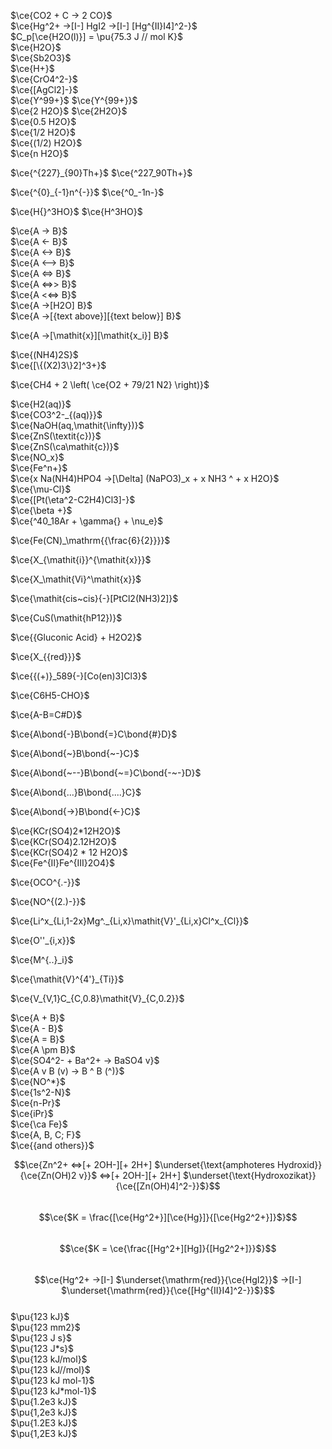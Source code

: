 $\ce{CO2 + C -> 2 CO}$  
$\ce{Hg^2+ ->[I-] HgI2 ->[I-] [Hg^{II}I4]^2-}$  
$C_p[\ce{H2O(l)}] = \pu{75.3 J // mol K}$  
$\ce{H2O}$  
$\ce{Sb2O3}$  
$\ce{H+}$  
$\ce{CrO4^2-}$  
$\ce{[AgCl2]-}$  
$\ce{Y^99+}$ $\ce{Y^{99+}}$  
$\ce{2 H2O}$ $\ce{2H2O}$  
$\ce{0.5 H2O}$  
$\ce{1/2 H2O}$  
$\ce{(1/2) H2O}$  
$\ce{n H2O}$  

$\ce{^{227}_{90}Th+}$ $\ce{^227_90Th+}$  

$\ce{^{0}_{-1}n^{-}}$ $\ce{^0_-1n-}$  

$\ce{H{}^3HO}$ $\ce{H^3HO}$  

$\ce{A -> B}$  
$\ce{A <- B}$  
$\ce{A <-> B}$  
$\ce{A <--> B}$  
$\ce{A <=> B}$  
$\ce{A <=>> B}$  
$\ce{A <<=> B}$  
$\ce{A ->[H2O] B}$  
$\ce{A ->[{text above}][{text below}] B}$  

$\ce{A ->[\mathit{x}][\mathit{x_i}] B}$  

$\ce{(NH4)2S}$  
$\ce{[\{(X2)3\}2]^3+}$  

$\ce{CH4 + 2 \left( \ce{O2 + 79/21 N2} \right)}$  

$\ce{H2(aq)}$  
$\ce{CO3^2-_{(aq)}}$  
$\ce{NaOH(aq,\mathit{\infty})}$  
$\ce{ZnS(\textit{c})}$  
$\ce{ZnS(\ca\mathit{c})}$  
$\ce{NO_x}$  
$\ce{Fe^n+}$  
$\ce{x Na(NH4)HPO4 ->[\Delta] (NaPO3)_x + x NH3 ^ + x H2O}$  
$\ce{\mu-Cl}$  
$\ce{[Pt(\eta^2-C2H4)Cl3]-}$  
$\ce{\beta +}$  
$\ce{^40_18Ar + \gamma{} + \nu_e}$  

$\ce{Fe(CN)_\mathrm{{\frac{6}{2}}}}$  

$\ce{X_{\mathit{i}}^{\mathit{x}}}$  

$\ce{X_\mathit{Vi}^\mathit{x}}$  

$\ce{\mathit{cis~cis}{-}[PtCl2(NH3)2]}$  
 
$\ce{CuS(\mathit{hP12})}$  

$\ce{{Gluconic Acid} + H2O2}$  
 
$\ce{X_{{red}}}$  

$\ce{{(+)}_589{-}[Co(en)3]Cl3}$   

$\ce{C6H5-CHO}$  

$\ce{A-B=C#D}$  

$\ce{A\bond{-}B\bond{=}C\bond{#}D}$  

$\ce{A\bond{~}B\bond{~-}C}$  

$\ce{A\bond{~--}B\bond{~=}C\bond{-~-}D}$  

$\ce{A\bond{...}B\bond{....}C}$  

$\ce{A\bond{->}B\bond{<-}C}$  

$\ce{KCr(SO4)2*12H2O}$  
$\ce{KCr(SO4)2.12H2O}$  
$\ce{KCr(SO4)2 * 12 H2O}$  
$\ce{Fe^{II}Fe^{III}2O4}$  

$\ce{OCO^{.-}}$  

$\ce{NO^{(2.)-}}$  

$\ce{Li^x_{Li,1-2x}Mg^._{Li,x}\mathit{V}'_{Li,x}Cl^x_{Cl}}$   

$\ce{O''_{i,x}}$  

$\ce{M^{..}_i}$  

$\ce{\mathit{V}^{4'}_{Ti}}$  

$\ce{V_{V,1}C_{C,0.8}\mathit{V}_{C,0.2}}$  

$\ce{A + B}$  
$\ce{A - B}$  
$\ce{A = B}$  
$\ce{A \pm B}$  
$\ce{SO4^2- + Ba^2+ -> BaSO4 v}$  
$\ce{A v B (v) -> B ^ B (^)}$  
$\ce{NO^*}$  
$\ce{1s^2-N}$  
$\ce{n-Pr}$  
$\ce{iPr}$  
 $\ce{\ca Fe}$  
 $\ce{A, B, C; F}$  
$\ce{{and others}}$

$$\ce{Zn^2+  <=>[+ 2OH-][+ 2H+]  $\underset{\text{amphoteres Hydroxid}}{\ce{Zn(OH)2 v}}$  <=>[+ 2OH-][+ 2H+]  $\underset{\text{Hydroxozikat}}{\ce{[Zn(OH)4]^2-}}$}$$  
$$\ce{$K = \frac{[\ce{Hg^2+}][\ce{Hg}]}{[\ce{Hg2^2+}]}$}$$  
$$\ce{$K = \ce{\frac{[Hg^2+][Hg]}{[Hg2^2+]}}$}$$  
$$\ce{Hg^2+ ->[I-]  $\underset{\mathrm{red}}{\ce{HgI2}}$  ->[I-]  $\underset{\mathrm{red}}{\ce{[Hg^{II}I4]^2-}}$}$$  
$\pu{123 kJ}$  
$\pu{123 mm2}$  
$\pu{123 J s}$  
$\pu{123 J*s}$  
$\pu{123 kJ/mol}$  
$\pu{123 kJ//mol}$  
$\pu{123 kJ mol-1}$  
$\pu{123 kJ*mol-1}$   
$\pu{1.2e3 kJ}$  
$\pu{1,2e3 kJ}$  
$\pu{1.2E3 kJ}$  
$\pu{1,2E3 kJ}$  
